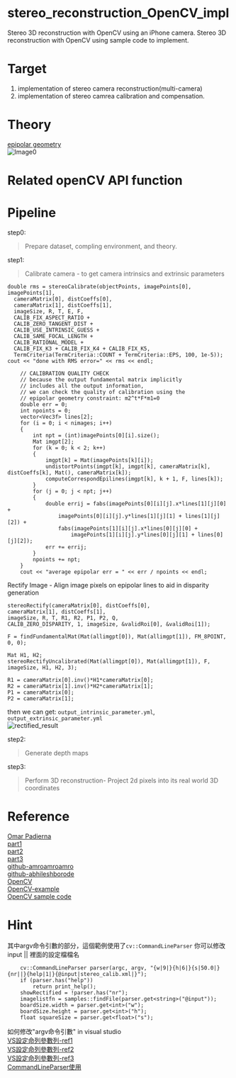 # stereo_reconstruction_OpenCV_impl #
Stereo 3D reconstruction with OpenCV using an iPhone camera.
Stereo 3D reconstruction with OpenCV using sample code to implement.

# Target #
1. implementation of stereo camera reconstruction(multi-camera)
2. implementation of stereo camrea calibration and compensation.

# Theory #
[epipolar geometry](https://en.wikipedia.org/wiki/Epipolar_geometry)
<br>![Image0](https://pic.pimg.tw/silverwind1982/1472199756-4228555464_n.png)

# Related openCV API function #

# Pipeline # 
step0:
> Prepare dataset, compling environment, and theory.

step1:
> Calibrate camera - to get camera intrinsics and extrinsic parameters
```
double rms = stereoCalibrate(objectPoints, imagePoints[0], imagePoints[1],
  cameraMatrix[0], distCoeffs[0],
  cameraMatrix[1], distCoeffs[1],
  imageSize, R, T, E, F,
  CALIB_FIX_ASPECT_RATIO +
  CALIB_ZERO_TANGENT_DIST +
  CALIB_USE_INTRINSIC_GUESS +
  CALIB_SAME_FOCAL_LENGTH +
  CALIB_RATIONAL_MODEL +
  CALIB_FIX_K3 + CALIB_FIX_K4 + CALIB_FIX_K5,
  TermCriteria(TermCriteria::COUNT + TermCriteria::EPS, 100, 1e-5));
cout << "done with RMS error=" << rms << endl;

	// CALIBRATION QUALITY CHECK
	// because the output fundamental matrix implicitly
	// includes all the output information,
	// we can check the quality of calibration using the
	// epipolar geometry constraint: m2^t*F*m1=0
	double err = 0;
	int npoints = 0;
	vector<Vec3f> lines[2];
	for (i = 0; i < nimages; i++)
	{
		int npt = (int)imagePoints[0][i].size();
		Mat imgpt[2];
		for (k = 0; k < 2; k++)
		{
			imgpt[k] = Mat(imagePoints[k][i]);
			undistortPoints(imgpt[k], imgpt[k], cameraMatrix[k], distCoeffs[k], Mat(), cameraMatrix[k]);
			computeCorrespondEpilines(imgpt[k], k + 1, F, lines[k]);
		}
		for (j = 0; j < npt; j++)
		{
			double errij = fabs(imagePoints[0][i][j].x*lines[1][j][0] +
				imagePoints[0][i][j].y*lines[1][j][1] + lines[1][j][2]) +
				fabs(imagePoints[1][i][j].x*lines[0][j][0] +
					imagePoints[1][i][j].y*lines[0][j][1] + lines[0][j][2]);
			err += errij;
		}
		npoints += npt;
	}
	cout << "average epipolar err = " << err / npoints << endl;

```
Rectify Image - Align image pixels on epipolar lines to aid in disparity generation
```
stereoRectify(cameraMatrix[0], distCoeffs[0],
cameraMatrix[1], distCoeffs[1],
imageSize, R, T, R1, R2, P1, P2, Q,
CALIB_ZERO_DISPARITY, 1, imageSize, &validRoi[0], &validRoi[1]);
```
```
F = findFundamentalMat(Mat(allimgpt[0]), Mat(allimgpt[1]), FM_8POINT, 0, 0);
```
```
Mat H1, H2;
stereoRectifyUncalibrated(Mat(allimgpt[0]), Mat(allimgpt[1]), F, imageSize, H1, H2, 3);

R1 = cameraMatrix[0].inv()*H1*cameraMatrix[0];
R2 = cameraMatrix[1].inv()*H2*cameraMatrix[1];
P1 = cameraMatrix[0];
P2 = cameraMatrix[1];
```
then we can get:
`output_intrinsic_parameter.yml`, `output_extrinsic_parameter.yml`
<br>![rectified_result](https://github.com/DC-Cheng/stereo_reconstruction_OpenCV_impl/blob/master/rectified_result.png?raw=true)

step2:
> Generate depth maps

step3:
> Perform 3D reconstruction- Project 2d pixels into its real world 3D coordinates

# Reference #
[Omar Padierna](https://medium.com/@omar.ps16)
<br> [part1](https://becominghuman.ai/stereo-3d-reconstruction-with-opencv-using-an-iphone-camera-part-i-c013907d1ab5)
<br> [part2](https://medium.com/@omar.ps16/stereo-3d-reconstruction-with-opencv-using-an-iphone-camera-part-ii-77754b58bfe0)
<br> [part3](https://medium.com/@omar.ps16/stereo-3d-reconstruction-with-opencv-using-an-iphone-camera-part-iii-95460d3eddf0)
<br> [github-amroamroamro](http://amroamroamro.github.io/mexopencv/opencv/stereo_calibration_demo.html)
<br> [github-abhileshborode](https://github.com/abhileshborode/Stereo-depth-reconstruction)
<br> [OpenCV](https://github.com/opencv/opencv/blob/3.2.0/samples/cpp/stereo_calib.cpp)
<br> [OpenCV-example](https://ithelp.ithome.com.tw/articles/10223959)
<br> [OpenCV sample code](https://docs.opencv.org/master/dd/d53/tutorial_py_depthmap.html)

# Hint #
其中argv命令引數的部分，這個範例使用了`cv::CommandLineParser`
你可以修改input || 裡面的設定檔檔名
```
	cv::CommandLineParser parser(argc, argv, "{w|9|}{h|6|}{s|50.0|}{nr||}{help|1|}{@input|stereo_calib.xml|}");
	if (parser.has("help"))
		return print_help();
	showRectified = !parser.has("nr");
	imagelistfn = samples::findFile(parser.get<string>("@input"));
	boardSize.width = parser.get<int>("w");
	boardSize.height = parser.get<int>("h");
	float squareSize = parser.get<float>("s");
  ```

如何修改"argv命令引數" in visual studio
<br>[VS設定命列參數列-ref1](https://edisonx.pixnet.net/blog/post/57060736)
<br>[VS設定命列參數列-ref2](https://www.itread01.com/p/879116.html)
<br>[VS設定命列參數列-ref3](https://social.msdn.microsoft.com/Forums/en-US/20865ea1-ff94-41a7-b668-a7f24154f3b4/argc-and-argv-inputs?forum=vcmfcatl)
<br>[CommandLineParser使用](https://www.itread01.com/content/1541983112.html)
  
